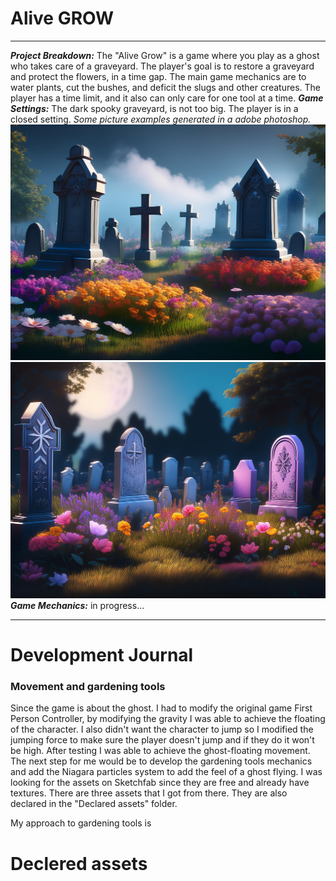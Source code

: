 # Alive GROW #
___
***Project Breakdown:*** The "Alive Grow" is a game where you play as a ghost who takes care of a graveyard. The player's goal is to restore a graveyard and protect the flowers, in a time gap. The main game mechanics are to water plants, cut the bushes, and deficit the slugs and other creatures. The player has a time limit, and it also can only care for one tool at a time. 
***Game Settings:*** The dark spooky graveyard, is not too big. The player is in a closed setting. *Some picture examples generated in a adobe photoshop.* 
![Alt text](Media/GeneretedArt1.png) ![Alt text](Media/GeneretedArt2.png)
***Game Mechanics:*** in progress...

___
# Development Journal  #
### Movement and gardening tools ###
Since the game is about the ghost. I had to modify the original game First Person Controller, by modifying the gravity I was able to achieve the floating of the character. I also didn't want the character to jump so I modified the jumping force to make sure the player doesn't jump and if they do it won't be high. After testing I was able to achieve the ghost-floating movement. The next step for me would be to develop the gardening tools mechanics and add the Niagara particles system to add the feel of a ghost flying. I was looking for the assets on Sketchfab since they are free and already have textures. There are three assets that I got from there. They are also declared in the "Declared assets" folder. 

My approach to gardening tools is 



# Declered assets #









